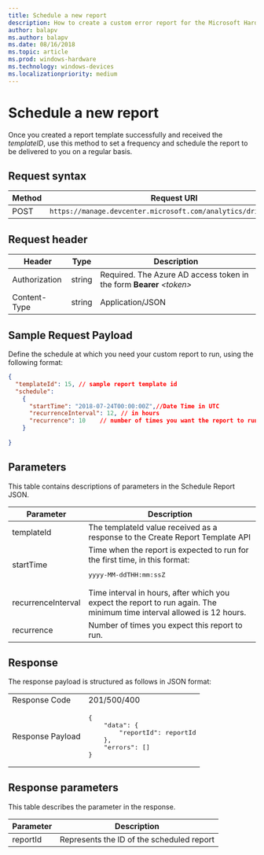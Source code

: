 ```yaml
---
title: Schedule a new report
description: How to create a custom error report for the Microsoft Hardware Dev Center.
author: balapv
ms.author: balapv
ms.date: 08/16/2018
ms.topic: article
ms.prod: windows-hardware
ms.technology: windows-devices
ms.localizationpriority: medium
---
```


# Schedule a new report

Once you created a report template successfully and received the *templateID*, use this method to set a frequency and schedule the report to be delivered to you on a regular basis.

## Request syntax

|Method|Request URI|
|----|----|
|POST|`https://manage.devcenter.microsoft.com/analytics/driver/report`|

## Request header

|Header|Type|Description|
|----|----|----|
|Authorization|string|Required. The Azure AD access token in the form **Bearer** *\<token\>*|
|Content-Type|string|Application/JSON|

## Sample Request Payload

Define the schedule at which you need your custom report to run, using the following format:

```json
{
  "templateId": 15, // sample report template id
  "schedule":
    {
      "startTime": "2018-07-24T00:00:00Z",//Date Time in UTC
      "recurrenceInterval": 12, // in hours
      "recurrence": 10    // number of times you want the report to run
    }
  
}
```

## Parameters

This table contains descriptions of parameters in the Schedule Report JSON.

<table>
    <thead>
        <tr>
            <th>Parameter</th>
           <th>Description</th>
        </tr>
    </thead>
    <tbody>
       <tr>
          <td>templateId</td>
          <td>The templateId value received as a response to the Create Report Template API</td>
        </tr>
        <tr>
            <td>startTime</td>
            <td>Time when the report is expected to run for the first time, in this format:<pre>yyyy-MM-ddTHH:mm:ssZ</pre></td>
        </tr>
        <tr>
           <td>recurrenceInterval</td>
           <td>Time interval in hours, after which you expect the report to run again. The minimum time interval allowed is 12 hours.</td>
        </tr>
        <tr>
            <td>recurrence</td>
            <td>Number of times you expect this report to run.</td>
        </tr>
</tbody>
</table>

## Response

The response payload is structured as follows in JSON format:

<table>
    <tr>
      <td>Response Code</td>
      <td>201/500/400</td>
    </tr>
    <tr>
      <td>Response Payload</td>
      <td><pre>{
    "data": {
        "reportId": reportId
    },
    "errors": []
}
</pre>
      </td>
    </tr>
<tr></tr>
  </tbody>
</table>

## Response parameters

This table describes the parameter in the response.  

|Parameter|Description|
|----|----|
|reportId|Represents the ID of the scheduled report|

